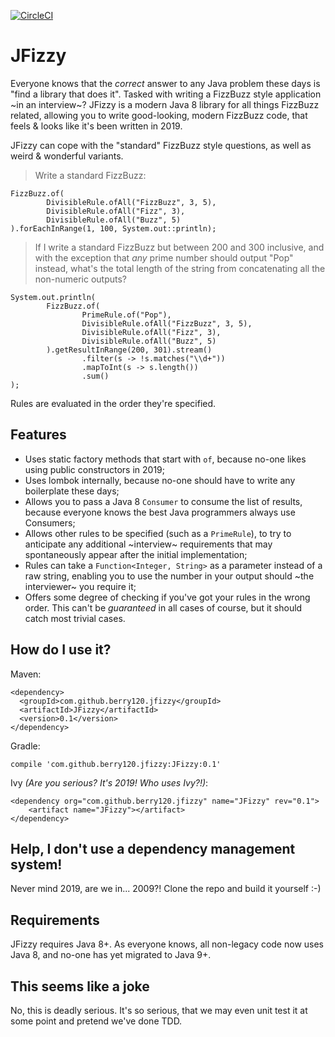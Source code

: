 [![CircleCI](https://circleci.com/gh/berry120/JFizzy.svg?style=svg)](https://circleci.com/gh/berry120/JFizzy)

# JFizzy

Everyone knows that the *correct* answer to any Java problem these days is "find a library that does it". Tasked with writing a FizzBuzz style application ~in an interview~? JFizzy is a modern Java 8 library for all things FizzBuzz related, allowing you to write good-looking, modern FizzBuzz code, that feels & looks like it's been written in 2019.

JFizzy can cope with the "standard" FizzBuzz style questions, as well as weird & wonderful variants.

 >Write a standard FizzBuzz:

    FizzBuzz.of(
            DivisibleRule.ofAll("FizzBuzz", 3, 5),
            DivisibleRule.ofAll("Fizz", 3),
            DivisibleRule.ofAll("Buzz", 5)
    ).forEachInRange(1, 100, System.out::println);
    
 >If I write a standard FizzBuzz but between 200 and 300 inclusive, and with the exception that *any* prime number should output "Pop" instead, what's the total length of the string from concatenating all the non-numeric outputs?
  
    System.out.println(
            FizzBuzz.of(
                    PrimeRule.of("Pop"),
                    DivisibleRule.ofAll("FizzBuzz", 3, 5),
                    DivisibleRule.ofAll("Fizz", 3),
                    DivisibleRule.ofAll("Buzz", 5)
            ).getResultInRange(200, 301).stream()
                    .filter(s -> !s.matches("\\d+"))
                    .mapToInt(s -> s.length())
                    .sum()
    );
    
Rules are evaluated in the order they're specified.
    
## Features

- Uses static factory methods that start with `of`, because no-one likes using public constructors in 2019;
- Uses lombok internally, because no-one should have to write any boilerplate these days;
- Allows you to pass a Java 8 `Consumer` to consume the list of results, because everyone knows the best Java programmers always use Consumers;
- Allows other rules to be specified (such as a `PrimeRule`), to try to anticipate any additional ~interview~ requirements that may spontaneously appear after the initial implementation;
- Rules can take a `Function<Integer, String>` as a parameter instead of a raw string, enabling you to use the number in your output should ~the interviewer~ you require it;
- Offers some degree of checking if you've got your rules in the wrong order. This can't be *guaranteed* in all cases of course, but it should catch most trivial cases.

## How do I use it?

Maven:

    <dependency>
      <groupId>com.github.berry120.jfizzy</groupId>
      <artifactId>JFizzy</artifactId>
      <version>0.1</version>
    </dependency>
    
Gradle:

    compile 'com.github.berry120.jfizzy:JFizzy:0.1'
    
Ivy *(Are you serious? It's 2019! Who uses Ivy?!)*:

    <dependency org="com.github.berry120.jfizzy" name="JFizzy" rev="0.1">
	    <artifact name="JFizzy"></artifact>
    </dependency>
    
## Help, I don't use a dependency management system!

Never mind 2019, are we in... 2009?! Clone the repo and build it yourself :-)

## Requirements

JFizzy requires Java 8+. As everyone knows, all non-legacy code now uses Java 8, and no-one has yet migrated to Java 9+.
    
## This seems like a joke

No, this is deadly serious. It's so serious, that we may even unit test it at some point and pretend we've done TDD.
